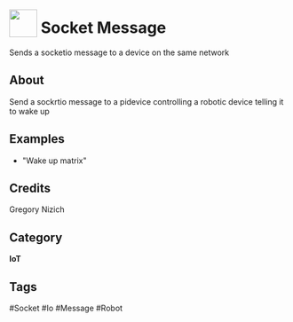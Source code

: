 # <img src="https://raw.githack.com/FortAwesome/Font-Awesome/master/svgs/solid/align-left.svg" card_color="#2C3E50" width="50" height="50" style="vertical-align:bottom"/> Socket Message
Sends a socketio message to a device on the same network

## About
Send a sockrtio message to a pidevice controlling a robotic device telling it to wake up

## Examples
* "Wake up matrix"

## Credits
Gregory Nizich

## Category
**IoT**

## Tags
#Socket
#Io
#Message
#Robot

